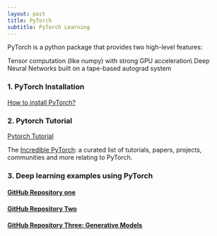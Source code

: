 ```yaml
---
layout: post
title: PyTorch
subtitle: PyTorch Learning 
---
```



PyTorch is a python package that provides two high-level features:

Tensor computation (like numpy) with strong GPU acceleration\\
Deep Neural Networks built on a tape-based autograd system


### 1. PyTorch Installation

[How to install PyTorch?](http://pytorch.org/)

### 2. Pytorch Tutorial

[Pytorch Tutorial](https://github.com/yunjey/pytorch-tutorial)

The [Incredible PyTorch](https://github.com/ritchieng/the-incredible-pytorch): a curated list of tutorials, papers, projects, communities and more relating to PyTorch. 

### 3. Deep learning examples using PyTorch

#### [GitHub Repository one](https://github.com/pytorch/examples)

#### [GitHub Repository Two](https://github.com/MorvanZhou/PyTorch-Tutorial)

#### [GitHub Repository Three: Generative Models](https://github.com/wiseodd/generative-models)






